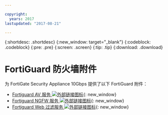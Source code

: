 ```yaml
---

copyright:
  years: 2017
lastupdated: "2017-08-21"

---
```


{:shortdesc: .shortdesc}
{:new_window: target="_blank"}
{:codeblock: .codeblock}
{:pre: .pre}
{:screen: .screen}
{:tip: .tip}
{:download: .download}

# FortiGuard 防火墙附件
为 FortiGate Security Appliance 10Gbps 提供了以下 FortiGuard 附件：

* [Fortiguard AV 服务 ![外部链接图标](../../icons/launch-glyph.svg "外部链接图标")](https://www.fortinet.com/products/security-subscriptions/antivirus.html){: new_window}
* [Fortiguard NGFW 服务 ![外部链接图标](../../icons/launch-glyph.svg "外部链接图标")](https://www.fortinet.com/products/security-subscriptions/intrusion-prevention.html){: new_window}
* [Fortiguard Web 过滤服务 ![外部链接图标](../../icons/launch-glyph.svg "外部链接图标")](https://www.fortinet.com/products/security-subscriptions/web-filtering.html){: new_window}

